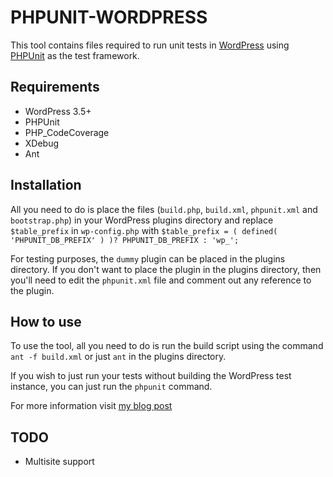 # PHPUNIT-WORDPRESS

This tool contains files required to run unit tests in [WordPress](http://www.wordpress.org) using [PHPUnit](http://www.phpunit.de/manual/current/en/index.html) as the test framework.

## Requirements

* WordPress 3.5+
* PHPUnit
* PHP_CodeCoverage
* XDebug
* Ant

## Installation

All you need to do is place the files (``build.php``, ``build.xml``, ``phpunit.xml`` and ``bootstrap.php``) in your WordPress plugins directory and replace ``$table_prefix`` in 
``wp-config.php`` with ``$table_prefix = ( defined( 'PHPUNIT_DB_PREFIX' ) )? PHPUNIT_DB_PREFIX : 'wp_';``  

For testing purposes, the ``dummy`` plugin can be placed in the plugins directory. If you don't want to place the plugin in the plugins directory, then you'll need to edit the 
``phpunit.xml`` file and comment out any reference to the plugin.

## How to use

To use the tool, all you need to do is run the build script using the command ``ant -f build.xml`` or just ``ant`` in the plugins directory. 

If you wish to just run your tests without building the WordPress test instance, you can just run the ``phpunit`` command.

For more information visit [my blog post](http://goo.gl/a2mH1)

## TODO

* Multisite support
